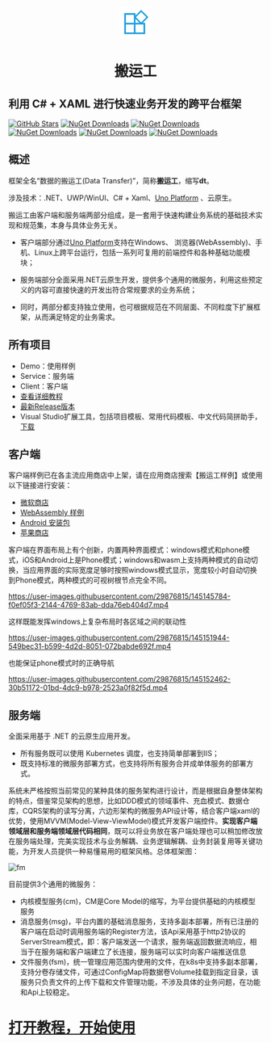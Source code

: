 <div align=center>
 <img src="https://raw.githubusercontent.com/Daoting/dt/master/logo.png" width="64" />
 <h1>搬运工</h1>
</div>

## 利用 C# + XAML 进行快速业务开发的跨平台框架
[![GitHub Stars](https://img.shields.io/github/stars/daoting/dt?label=github%20stars)](https://github.com/daoting/dt/stargazers/)
[![NuGet Downloads](https://img.shields.io/nuget/dt/dt.client.svg)](https://www.nuget.org/packages/dt.client)
[![NuGet Downloads](https://img.shields.io/nuget/dt/dt.infras.svg)](https://www.nuget.org/packages/dt.infras)
[![NuGet Downloads](https://img.shields.io/nuget/dt/dt.buildtools.svg)](https://www.nuget.org/packages/dt.buildtools)
[![NuGet Downloads](https://img.shields.io/nuget/dt/dt.service.svg)](https://www.nuget.org/packages/dt.service)
[![NuGet Downloads](https://img.shields.io/nuget/dt/dt.tasks.svg)](https://www.nuget.org/packages/dt.tasks)

## 概述
框架全名“数据的搬运工(Data Transfer)”，简称**搬运工**，缩写**dt**。

涉及技术：.NET、UWP/WinUI、C# + Xaml、[Uno Platform](https://github.com/unoplatform/uno) 、云原生。

搬运工由客户端和服务端两部分组成，是一套用于快速构建业务系统的基础技术实现和规范集，本身与具体业务无关。

* 客户端部分通过[Uno Platform](https://github.com/unoplatform/uno)支持在Windows、 浏览器(WebAssembly)、手机、Linux上跨平台运行，包括一系列可复用的前端控件和各种基础功能模块；

* 服务端部分全面采用.NET云原生开发，提供多个通用的微服务，利用这些预定义的内容可直接快速的开发出符合常规要求的业务系统；

* 同时，两部分都支持独立使用，也可根据规范在不同层面、不同粒度下扩展框架，从而满足特定的业务需求。

## 所有项目
* Demo：使用样例
* Service：服务端
* Client：客户端
* [查看详细教程](https://daotingh.gitee.io/dt-docs/docs)
* [最新Release版本](https://github.com/daoting/dt/releases/latest)
* Visual Studio扩展工具，包括项目模板、常用代码模板、中文代码简拼助手，[下载](https://github.com/daoting/dt/releases/latest)

 
## 客户端
客户端样例已在各主流应用商店中上架，请在应用商店搜索【搬运工样例】或使用以下链接进行安装：
* [微软商店](https://www.microsoft.com/store/productId/9PBFQ5NHPH14)
* [WebAssembly 样例](https://x13382a571.oicp.vip/demoui/)
* [Android 安装包](https://x13382a571.oicp.vip/downloads/apk/)
* [苹果商店](https://apps.apple.com/cn/app/%E6%90%AC%E8%BF%90%E5%B7%A5%E6%A0%B7%E4%BE%8B/id1591859126)

客户端在界面布局上有个创新，内置两种界面模式：windows模式和phone模式，iOS和Android上是Phone模式；windows和wasm上支持两种模式的自动切换，当应用界面的实际宽度足够时按照windows模式显示，宽度较小时自动切换到Phone模式，两种模式的可视树根节点完全不同。

https://user-images.githubusercontent.com/29876815/145145784-f0ef05f3-2144-4769-83ab-dda76eb404d7.mp4

这样既能发挥windows上复杂布局时各区域之间的联动性

https://user-images.githubusercontent.com/29876815/145151944-549bec31-b599-4d2d-8051-072babde692f.mp4

也能保证phone模式时的正确导航

https://user-images.githubusercontent.com/29876815/145152462-30b51172-01bd-4dc9-b978-2523a0f82f5d.mp4

## 服务端
全面采用基于 .NET 的云原生应用开发。
* 所有服务既可以使用 Kubernetes 调度，也支持简单部署到IIS；
* 既支持标准的微服务部署方式，也支持将所有服务合并成单体服务的部署方式。

系统未严格按照当前常见的某种具体的服务架构进行设计，而是根据自身整体架构的特点，借鉴常见架构的思想，比如DDD模式的领域事件、充血模式、数据仓库，CQRS架构的读写分离，六边形架构的微服务API设计等，结合客户端xaml的优势，使用MVVM(Model-View-ViewModel)模式开发客户端控件。**实现客户端领域层和服务端领域层代码相同**，既可以将业务放在客户端处理也可以稍加修改放在服务端处理，完美实现技术与业务解耦、业务逻辑解耦、业务封装复用等关键功能，为开发人员提供一种易懂易用的框架风格。总体框架图：

![fm](https://daotingh.gitee.io/dt-docs/docs/2%E5%9F%BA%E7%A1%80/1%E6%80%BB%E4%BD%93%E6%9E%B6%E6%9E%84/6.png)

目前提供3个通用的微服务：
* 内核模型服务(cm)，CM是Core Model的缩写，为平台提供基础的内核模型服务
* 消息服务(msg)，平台内置的基础消息服务，支持多副本部署，所有已注册的客户端在启动时调用服务端的Register方法，该Api采用基于http2协议的ServerStream模式，即：客户端发送一个请求，服务端返回数据流响应，相当于在服务端和客户端建立了长连接，服务端可以实时向客户端推送信息
* 文件服务(fsm)，统一管理应用范围内使用的文件，在k8s中支持多副本部署，支持分卷存储文件，可通过ConfigMap将数据卷Volume挂载到指定目录，该服务只负责文件的上传下载和文件管理功能，不涉及具体的业务问题，在功能和Api上较稳定。


# [打开教程，开始使用](https://daotingh.gitee.io/dt-docs/docs)
